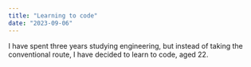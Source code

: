 ```yaml
---
title: "Learning to code"
date: "2023-09-06"
---
```


I have spent three years studying engineering, but instead of taking the conventional route, I have decided to learn to code, aged 22.